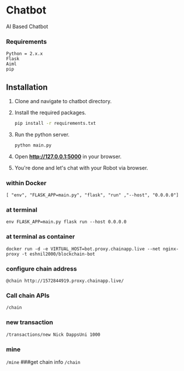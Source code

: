 # Chatbot
AI Based Chatbot

### Requirements
    Python = 2.x.x
    Flask
    Aiml
    pip

## Installation

1. Clone and navigate to chatbot directory.

2. Install the required packages.
    ```bash
    pip install -r requirements.txt
    ```

3. Run the python server.
    ```bash
    python main.py
    ```
4. Open **http://127.0.0.1:5000** in your browser.

5. You're done and let's chat with your Robot via browser.

### within Docker
```[ "env", "FLASK_APP=main.py", "flask", "run" ,"--host", "0.0.0.0"]```
### at terminal
```env FLASK_APP=main.py flask run --host 0.0.0.0```

### at terminal as container
```docker run -d -e VIRTUAL_HOST=bot.proxy.chainapp.live --net nginx-proxy -t eshnil2000/blockchain-bot```

### configure chain address
```
@chain http://1572844919.proxy.chainapp.live/
```

### Call chain APIs
```/chain```
### new transaction
```/transactions/new Nick DappsUni 1000```
### mine
```/mine```
###get chain info
```/chain```
